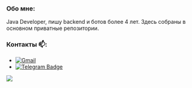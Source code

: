 <div align="center">
    <img src="https://komarev.com/ghpvc/?username=kmpk&color=lightgrey" alt=""/>
</div>

### Обо мне:

Java Developer, пишу backend и ботов более 4 лет. Здесь собраны в основном приватные репозитории.

### Контакты 📫:

- [![Gmail](https://img.shields.io/badge/Gmail-D14836?style=flat&logo=gmail&logoColor=white)](kmpk.gm@gmail.com)
- [![Telegram Badge](https://img.shields.io/badge/-Telegram-blue?style=flat&logo=Telegram&logoColor=white)](https://t.me/kmpkdev)

![](https://hit.yhype.me/github/profile?user_id=20826977)
